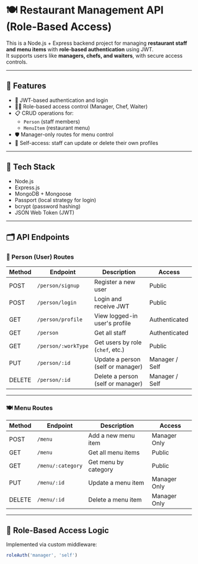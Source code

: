 # 🍽️ Restaurant Management API (Role-Based Access)

This is a Node.js + Express backend project for managing **restaurant staff and menu items** with **role-based authentication** using JWT.  
It supports users like **managers, chefs, and waiters**, with secure access controls.

---

## 🚀 Features

- 🔐 JWT-based authentication and login
- 🧑‍🍳 Role-based access control (Manager, Chef, Waiter)
- 📋 CRUD operations for:
  - `Person` (staff members)
  - `MenuItem` (restaurant menu)
- 🛡️ Manager-only routes for menu control
- 🔄 Self-access: staff can update or delete their own profiles

---

## 🧰 Tech Stack

- Node.js
- Express.js
- MongoDB + Mongoose
- Passport (local strategy for login)
- bcrypt (password hashing)
- JSON Web Token (JWT)

---

## 🗂️ API Endpoints

### 👤 Person (User) Routes

| Method | Endpoint              | Description                        | Access                     |
|--------|-----------------------|------------------------------------|----------------------------|
| POST   | `/person/signup`      | Register a new user                | Public                     |
| POST   | `/person/login`       | Login and receive JWT              | Public                     |
| GET    | `/person/profile`     | View logged-in user's profile      | Authenticated              |
| GET    | `/person`             | Get all staff                      | Authenticated              |
| GET    | `/person/:workType`   | Get users by role (`chef`, etc.)   | Public                     |
| PUT    | `/person/:id`         | Update a person (self or manager)  | Manager / Self             |
| DELETE | `/person/:id`         | Delete a person (self or manager)  | Manager / Self             |

---

### 🍽️ Menu Routes

| Method | Endpoint              | Description                      | Access        |
|--------|-----------------------|----------------------------------|---------------|
| POST   | `/menu`               | Add a new menu item              | Manager Only  |
| GET    | `/menu`               | Get all menu items               | Public        |
| GET    | `/menu/:category`     | Get menu by category             | Public        |
| PUT    | `/menu/:id`           | Update a menu item               | Manager Only  |
| DELETE | `/menu/:id`           | Delete a menu item               | Manager Only  |

---

## 🔐 Role-Based Access Logic

Implemented via custom middleware:

```js
roleAuth('manager', 'self')

